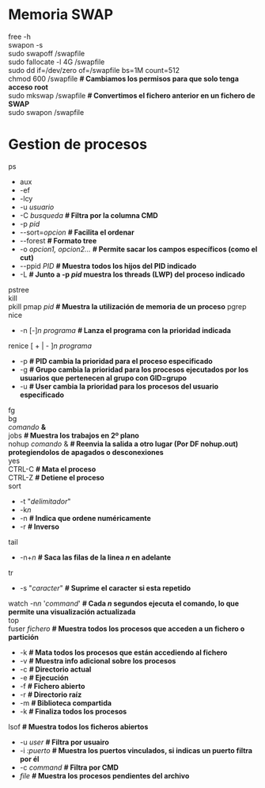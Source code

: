 # Memoria SWAP
free  -h  
swapon -s  
sudo swapoff /swapfile  
sudo fallocate -l 4G /swapfile  
sudo dd if=/dev/zero of=/swapfile bs=1M count=512  
chmod 600 /swapfile **# Cambiamos los permisos para que solo tenga acceso root**  
sudo mkswap /swapfile **# Convertimos el fichero anterior en un fichero de SWAP**  
sudo swapon /swapfile  

# Gestion de procesos
ps  
  - aux  
  - -ef  
  - -lcy  
  - -u *usuario*  
  - -C *busqueda* **# Filtra por la columna CMD**  
  - -p *pid*
  - --sort=*opcion* **# Facilita el ordenar**
  - --forest **# Formato tree**
  - -o *opcion1, opcion2...* **# Permite sacar los campos específicos (como el cut)**
  - --ppid *PID* **# Muestra todos los hijos del PID indicado**
  - -L **# Junto a -p *pid* muestra los threads (LWP) del proceso indicado**

pstree  
kill  
pkill
pmap *pid* **# Muestra la utilización de memoria de un proceso**
pgrep  
nice  
  -  -n [-]*n* *programa* **# Lanza el programa con la prioridad indicada**
    
renice [ + | - ]*n* *programa*  
  - -p **# PID cambia la prioridad para el proceso especificado**
  - -g **# Grupo cambia la prioridad para los procesos ejecutados por los usuarios que pertenecen al grupo con GID=grupo**
  - -u **# User cambia la prioridad para los procesos del usuario especificado**
    
fg  
bg  
*comando* **&**  
jobs   **# Muestra los trabajos en 2º plano**  
nohup *comando* & **# Reenvia la salida a otro lugar (Por DF nohup.out)   protegiendolos de apagados o desconexiones**  
yes  
CTRL-C   **# Mata el proceso**  
CTRL-Z   **# Detiene el proceso**  
sort
  - -t "*delimitador*"
  - -k*n*
  - -n **# Indica que ordene numéricamente**
  - -r **# Inverso**

tail  
  - -n+*n* **# Saca las filas de la linea *n* en adelante**
    
tr  
  - -s "*caracter*" **# Suprime el caracter si esta repetido**
    
watch -n*n* '*command*' **# Cada *n* segundos ejecuta el comando, lo que permite una visualización actualizada**  
top  
fuser *fichero* **# Muestra todos los procesos que acceden a un fichero o partición**  
  - -k **# Mata todos los procesos que están accediendo al fichero**
  - -v **# Muestra info adicional sobre los procesos**
  - -c **# Directorio actual**
  - -e **# Ejecución**
  - -f **# Fichero abierto**
  - -r **# Directorio raíz**
  - -m **# Biblioteca compartida**
  - -k **# Finaliza todos los procesos**

lsof **# Muestra todos los ficheros abiertos**
  - -u *user* **# Filtra por usuairo**
  - -i *:puerto* **# Muestra los puertos vinculados, si indicas un puerto filtra por él**
  - -c *command* **# Filtra por CMD**
  - *file* **# Muestra los procesos pendientes del archivo**

